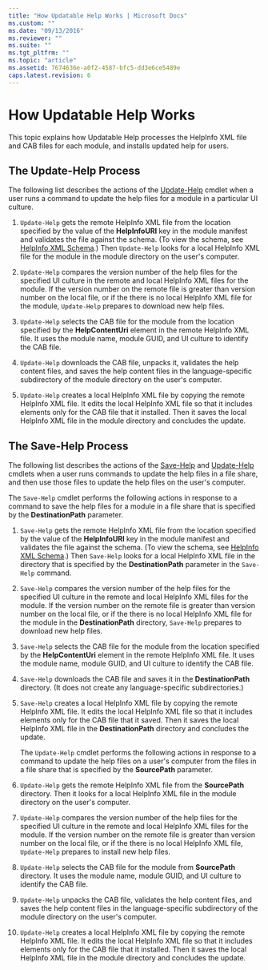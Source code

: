 ```yaml
---
title: "How Updatable Help Works | Microsoft Docs"
ms.custom: ""
ms.date: "09/13/2016"
ms.reviewer: ""
ms.suite: ""
ms.tgt_pltfrm: ""
ms.topic: "article"
ms.assetid: 7674636e-a0f2-4587-bfc5-dd3e6ce5489e
caps.latest.revision: 6
---
```

# How Updatable Help Works

This topic explains how Updatable Help processes the HelpInfo XML file and CAB files for each module, and installs updated help for users.

## The Update-Help Process

The following list describes the actions of the [Update-Help](/powershell/module/Microsoft.PowerShell.Core/Update-Help) cmdlet when a user runs a command to update the help files for a module in a particular UI culture.

1. `Update-Help` gets the remote HelpInfo XML file from the location specified by the value of the **HelpInfoURI** key in the module manifest and validates the file against the schema. (To view the schema, see [HelpInfo XML Schema](./helpinfo-xml-schema.md).) Then `Update-Help` looks for a local HelpInfo XML file for the module in the module directory on the user's computer.

2. `Update-Help` compares the version number of the help files for the specified UI culture in the remote and local HelpInfo XML files for the module. If the version number on the remote file is greater than version number on the local file, or if the there is no local HelpInfo XML file for the module, `Update-Help` prepares to download new help files.

3. `Update-Help` selects the CAB file for the module from the location specified by the **HelpContentUri** element in the remote HelpInfo XML file. It uses the module name, module GUID, and UI culture to identify the CAB file.

4. `Update-Help` downloads the CAB file, unpacks it, validates the help content files, and saves the help content files in the language-specific subdirectory of the module directory on the user's computer.

5. `Update-Help` creates a local HelpInfo XML file by copying the remote HelpInfo XML file. It edits the local HelpInfo XML file so that it includes elements only for the CAB file that it installed. Then it saves the local HelpInfo XML file in the module directory and concludes the update.

## The Save-Help Process

The following list describes the actions of the [Save-Help](/powershell/module/Microsoft.PowerShell.Core/Save-Help) and [Update-Help](/powershell/module/Microsoft.PowerShell.Core/Update-Help) cmdlets when a user runs commands to update the help files in a file share, and then use those files to update the help files on the user's computer.

The `Save-Help` cmdlet performs the following actions in response to a command to save the help files for a module in a file share that is specified by the **DestinationPath** parameter.

1. `Save-Help` gets  the remote HelpInfo XML file from the location specified by the value of the **HelpInfoURI** key in the module manifest and validates the file against the schema. (To view the schema, see [HelpInfo XML Schema](./helpinfo-xml-schema.md).) Then `Save-Help` looks for a local HelpInfo XML file in the directory that is specified by the **DestinationPath** parameter in the `Save-Help` command.

2. `Save-Help` compares the version number of the help files for the specified UI culture in the remote and local HelpInfo XML files for the module. If the version number on the remote file is greater than version number on the local file, or if the there is no local HelpInfo XML file for the module in the **DestinationPath** directory, `Save-Help` prepares to download new help files.

3. `Save-Help` selects the CAB file for the module from the location specified by the **HelpContentUri** element in the remote HelpInfo XML file. It uses the module name, module GUID, and UI culture to identify the CAB file.

4. `Save-Help` downloads the CAB file and saves it in the **DestinationPath** directory. (It does not create any language-specific subdirectories.)

5. `Save-Help` creates a local HelpInfo XML file by copying the remote HelpInfo XML file. It edits the local HelpInfo XML file so that it includes elements only for the CAB file that it saved. Then it saves the local HelpInfo XML file in the  **DestinationPath** directory and concludes the update.

   The `Update-Help` cmdlet performs the following actions in response to a command to update the help files on a user's computer from the files in a file share that is specified by the **SourcePath** parameter.

1. `Update-Help` gets the remote HelpInfo XML file from the **SourcePath** directory. Then it looks for a local HelpInfo XML file in the module directory on the user's computer.

2. `Update-Help` compares the version number of the help files for the specified UI culture in the remote and local HelpInfo XML files for the module. If the version number on the remote file is greater than version number on the local file, or if the there is no local HelpInfo XML file, `Update-Help` prepares to install new help files.

3. `Update-Help` selects the CAB file for the module from **SourcePath** directory. It uses the module name, module GUID, and UI culture to identify the CAB file.

4. `Update-Help` unpacks the CAB file, validates the help content files, and saves the help content files in the language-specific subdirectory of the module directory on the user's computer.

5. `Update-Help` creates a local HelpInfo XML file by copying the remote HelpInfo XML file. It edits the local HelpInfo XML file so that it includes elements only for the CAB file that it installed. Then it saves the local HelpInfo XML file in the module directory and concludes the update.